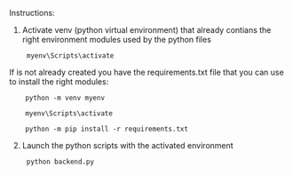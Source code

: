 Instructions:

1. Activate venv (python virtual environment) that already contians the right environment modules used by the python files
    
        myenv\Scripts\activate

If is not already created you have the requirements.txt file that you can use to install the right modules:

        python -m venv myenv

        myenv\Scripts\activate

        python -m pip install -r requirements.txt  
      
2. Launch the python scripts with the activated environment
        
        python backend.py
